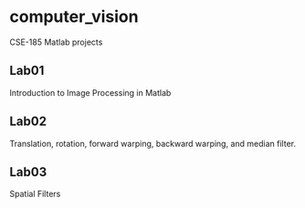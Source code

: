 # computer_vision
CSE-185 Matlab projects


## Lab01
Introduction to Image Processing in Matlab

## Lab02 
Translation, rotation, forward warping, backward warping, and median filter. 

## Lab03 
Spatial Filters
